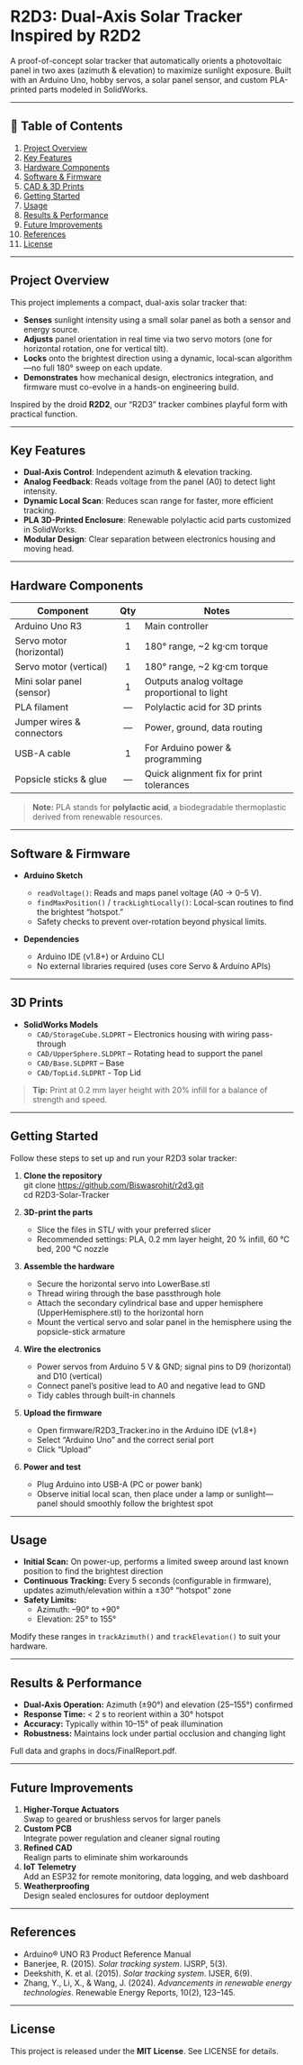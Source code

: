 # R2D3: Dual-Axis Solar Tracker Inspired by R2D2

A proof-of-concept solar tracker that automatically orients a photovoltaic panel in two axes (azimuth & elevation) to maximize sunlight exposure. Built with an Arduino Uno, hobby servos, a solar panel sensor, and custom PLA-printed parts modeled in SolidWorks.

---

## 📖 Table of Contents

1. [Project Overview](#project-overview)  
2. [Key Features](#key-features)  
3. [Hardware Components](#hardware-components)  
4. [Software & Firmware](#software--firmware)  
5. [CAD & 3D Prints](#cad--3d-prints)  
6. [Getting Started](#getting-started)  
7. [Usage](#usage)  
8. [Results & Performance](#results--performance)  
9. [Future Improvements](#future-improvements)  
10. [References](#references)  
11. [License](#license)  

---

## Project Overview

This project implements a compact, dual-axis solar tracker that:

- **Senses** sunlight intensity using a small solar panel as both a sensor and energy source.  
- **Adjusts** panel orientation in real time via two servo motors (one for horizontal rotation, one for vertical tilt).  
- **Locks** onto the brightest direction using a dynamic, local‐scan algorithm—no full 180° sweep on each update.  
- **Demonstrates** how mechanical design, electronics integration, and firmware must co-evolve in a hands-on engineering build.

Inspired by the droid **R2D2**, our “R2D3” tracker combines playful form with practical function.

---

## Key Features

- **Dual-Axis Control**: Independent azimuth & elevation tracking.  
- **Analog Feedback**: Reads voltage from the panel (A0) to detect light intensity.  
- **Dynamic Local Scan**: Reduces scan range for faster, more efficient tracking.  
- **PLA 3D-Printed Enclosure**: Renewable polylactic acid parts customized in SolidWorks.  
- **Modular Design**: Clear separation between electronics housing and moving head.

---

## Hardware Components

| Component                  | Qty  | Notes                                    |
|----------------------------|:----:|------------------------------------------|
| Arduino Uno R3             | 1    | Main controller                          |
| Servo motor (horizontal)   | 1    | 180° range, ~2 kg·cm torque              |
| Servo motor (vertical)     | 1    | 180° range, ~2 kg·cm torque              |
| Mini solar panel (sensor)  | 1    | Outputs analog voltage proportional to light |
| PLA filament               | —    | Polylactic acid for 3D prints            |
| Jumper wires & connectors  | —    | Power, ground, data routing              |
| USB-A cable                | 1    | For Arduino power & programming          |
| Popsicle sticks & glue     | —    | Quick alignment fix for print tolerances |

> **Note:** PLA stands for **polylactic acid**, a biodegradable thermoplastic derived from renewable resources.

---

## Software & Firmware

- **Arduino Sketch**  
  - `readVoltage()`: Reads and maps panel voltage (A0 → 0–5 V).  
  - `findMaxPosition()` / `trackLightLocally()`: Local-scan routines to find the brightest “hotspot.”  
  - Safety checks to prevent over-rotation beyond physical limits.

- **Dependencies**  
  - Arduino IDE (v1.8+) or Arduino CLI  
  - No external libraries required (uses core Servo & Arduino APIs)

---

## 3D Prints

- **SolidWorks Models**  
  - `CAD/StorageCube.SLDPRT` – Electronics housing with wiring pass-through  
  - `CAD/UpperSphere.SLDPRT` – Rotating head to support the panel  
  - `CAD/Base.SLDPRT` – Base
  - `CAD/TopLid.SLDPRT` - Top Lid

> **Tip:** Print at 0.2 mm layer height with 20% infill for a balance of strength and speed.

---

## Getting Started

Follow these steps to set up and run your R2D3 solar tracker:

1. **Clone the repository**  
    git clone https://github.com/Biswasrohit/r2d3.git                 
    cd R2D3-Solar-Tracker

3. **3D-print the parts**  
    - Slice the files in STL/ with your preferred slicer  
    - Recommended settings: PLA, 0.2 mm layer height, 20 % infill, 60 °C bed, 200 °C nozzle

4. **Assemble the hardware**  
    - Secure the horizontal servo into LowerBase.stl  
    - Thread wiring through the base passthrough hole  
    - Attach the secondary cylindrical base and upper hemisphere (UpperHemisphere.stl) to the horizontal horn  
    - Mount the vertical servo and solar panel in the hemisphere using the popsicle-stick armature

5. **Wire the electronics**  
    - Power servos from Arduino 5 V & GND; signal pins to D9 (horizontal) and D10 (vertical)  
    - Connect panel’s positive lead to A0 and negative lead to GND  
    - Tidy cables through built-in channels

6. **Upload the firmware**  
    - Open firmware/R2D3_Tracker.ino in the Arduino IDE (v1.8+)  
    - Select “Arduino Uno” and the correct serial port  
    - Click “Upload”

7. **Power and test**  
    - Plug Arduino into USB-A (PC or power bank)  
    - Observe initial local scan, then place under a lamp or sunlight—panel should smoothly follow the brightest spot

---

## Usage

- **Initial Scan:** On power-up, performs a limited sweep around last known position to find the brightest direction  
- **Continuous Tracking:** Every 5 seconds (configurable in firmware), updates azimuth/elevation within a ±30° “hotspot” zone  
- **Safety Limits:**  
    - Azimuth: –90° to +90°  
    - Elevation: 25° to 155°

Modify these ranges in `trackAzimuth()` and `trackElevation()` to suit your hardware.

---

## Results & Performance

- **Dual-Axis Operation:** Azimuth (±90°) and elevation (25–155°) confirmed  
- **Response Time:** < 2 s to reorient within a 30° hotspot  
- **Accuracy:** Typically within 10–15° of peak illumination  
- **Robustness:** Maintains lock under partial occlusion and changing light

Full data and graphs in docs/FinalReport.pdf.

---

## Future Improvements

1. **Higher-Torque Actuators**  
   Swap to geared or brushless servos for larger panels  
2. **Custom PCB**  
   Integrate power regulation and cleaner signal routing  
3. **Refined CAD**  
   Realign parts to eliminate shim workarounds  
4. **IoT Telemetry**  
   Add an ESP32 for remote monitoring, data logging, and web dashboard  
5. **Weatherproofing**  
   Design sealed enclosures for outdoor deployment

---

## References

- Arduino® UNO R3 Product Reference Manual  
- Banerjee, R. (2015). *Solar tracking system*. IJSRP, 5(3).  
- Deekshith, K. et al. (2015). *Solar tracking system*. IJSER, 6(9).  
- Zhang, Y., Li, X., & Wang, J. (2024). *Advancements in renewable energy technologies*. Renewable Energy Reports, 10(2), 123–145.

---

## License

This project is released under the **MIT License**. See LICENSE for details.
